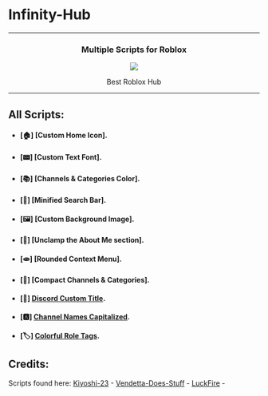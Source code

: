 # Infinity-Hub
---

<h3 align="center">Multiple Scripts for Roblox</h3>

<p align="center">
  <a href="https://discord.gg/eWXxNYZd5p" alt="Tips, Discussion & Support Server">
    <img src="https://img.shields.io/discord/836621542917275668?color=7289DA&labelColor=4a64bd&logo=discord&logoColor=white&style=for-the-badge"/></a>
  </p>
</p>
<p align="center"> Best Roblox Hub </p>

---

## All Scripts:
 
- #### [🏠] **[Custom Home Icon].**

- #### [📟] **[Custom Text Font].**

- #### [📚] **[Channels & Categories Color].**

- #### [🔎] **[Minified Search Bar].**

- #### [🖼️] **[Custom Background Image].**

- #### [📑] **[Unclamp the About Me section].**

- #### [🫓] **[Rounded Context Menu].**

- #### [:page_with_curl:] **[Compact Channels & Categories].**

- #### [:mega:] **[Discord Custom Title](https://github.com/LawOff/10CustomCSS/blob/main/scripts/custom_title.css "Discord Custom Title").**

- #### [🅰️] **[Channel Names Capitalized](https://github.com/LawOff/10CustomCSS/blob/main/scripts/channels_name_capitalized.css "Channel Names Capitalized").**

- #### [🏷️] **[Colorful Role Tags](https://github.com/LawOff/10CustomCSS/blob/main/scripts/colorful_role_tags.css "Colorful Role Tags").**


## Credits:

Scripts found here:
[Kiyoshi-23](https://github.com/Kiyoshi-23/BD-Custom-CSS "Kiyoshi-23") - 
[Vendetta-Does-Stuff](https://github.com/Vendetta-Does-Stuff/Custom-BetterDiscord-CSS "Vendetta-Does-Stuff") - 
[LuckFire](https://github.com/Discord-Theme-Addons/snippets "Vendetta-Does-Stuff") -
